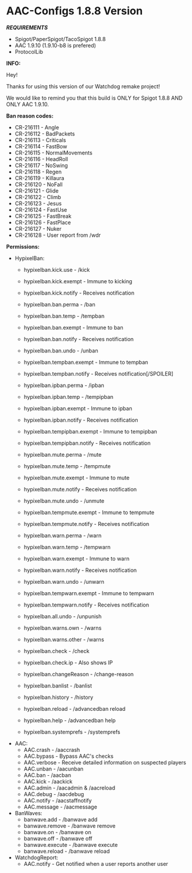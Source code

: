 # AAC-Configs 1.8.8 Version

_***REQUIREMENTS***_
* Spigot/PaperSpigot/TacoSpigot 1.8.8
* AAC 1.9.10 (1.9.10-b8 is prefered)
* ProtocolLib



**INFO:**

Hey!

Thanks for using this version of our Watchdog remake project!

We would like to remind you that this build is ONLY for Spigot 1.8.8 AND ONLY AAC 1.9.10.




**Ban reason codes:** 
* CR-216111 - Angle
* CR-216112 - BadPackets
* CR-216113 - Criticals
* CR-216114 - FastBow
* CR-216115 - NormalMovements
* CR-216116 - HeadRoll
* CR-216117 - NoSwing
* CR-216118 - Regen
* CR-216119 - Killaura
* CR-216120 - NoFall
* CR-216121 - Glide
* CR-216122 - Climb
* CR-216123 - Jesus
* CR-216124 - FastUse
* CR-216125 - FastBreak
* CR-216126 - FastPlace
* CR-216127 - Nuker
* CR-216128 - User report from /wdr

**Permissions:**

* HypixelBan:
	* hypixelban.kick.use - /kick
	* hypixelban.kick.exempt - Immune to kicking
	* hypixelban.kick.notify - Receives notification

	* hypixelban.ban.perma - /ban
	* hypixelban.ban.temp - /tempban
	* hypixelban.ban.exempt - Immune to ban
	* hypixelban.ban.notify - Receives notification
	* hypixelban.ban.undo - /unban

	* hypixelban.tempban.exempt - Immune to tempban
	* hypixelban.tempban.notify - Receives notification[/SPOILER]

	* hypixelban.ipban.perma - /ipban
	* hypixelban.ipban.temp - /tempipban
	* hypixelban.ipban.exempt - Immune to ipban
	* hypixelban.ipban.notify - Receives notification

	* hypixelban.tempipban.exempt - Immune to tempipban
	* hypixelban.tempipban.notify - Receives notification

	* hypixelban.mute.perma - /mute
	* hypixelban.mute.temp - /tempmute
	* hypixelban.mute.exempt - Immune to mute
	* hypixelban.mute.notify - Receives notification
	* hypixelban.mute.undo - /unmute

	* hypixelban.tempmute.exempt - Immune to tempmute
	* hypixelban.tempmute.notify - Receives notification

	* hypixelban.warn.perma - /warn
	* hypixelban.warn.temp - /tempwarn
	* hypixelban.warn.exempt - Immune to warn
	* hypixelban.warn.notify - Receives notification
	* hypixelban.warn.undo - /unwarn

	* hypixelban.tempwarn.exempt - Immune to tempwarn
	* hypixelban.tempwarn.notify - Receives notification

	* hypixelban.all.undo - /unpunish

	* hypixelban.warns.own - /warns
	* hypixelban.warns.other - /warns

	* hypixelban.check - /check
	* hypixelban.check.ip - Also shows IP

	* hypixelban.changeReason - /change-reason
	* hypixelban.banlist - /banlist
	* hypixelban.history - /history
	* hypixelban.reload - /advancedban reload
	* hypixelban.help - /advancedban help
	* hypixelban.systemprefs - /systemprefs
* AAC:
	* AAC.crash - /aaccrash
	* AAC.bypass - Bypass AAC's checks
	* AAC.verbose - Receive detailed information on suspected players
	* AAC.unban - /aacunban
	* AAC.ban - /aacban
	* AAC.kick - /aackick
	* AAC.admin - /aacadmin & /aacreload
	* AAC.debug - /aacdebug
	* AAC.notify - /aacstaffnotify
	* AAC.message - /aacmessage
* BanWaves:
	* banwave.add - /banwave add
	* banwave.remove - /banwave remove
	* banwave.on - /banwave on
	* banwave.off - /banwave off
	* banwave.execute - /banwave execute
	* banwave.reload - /banwave reload
* WatchdogReport:
	* AAC.notify - Get notified when a user reports another user

